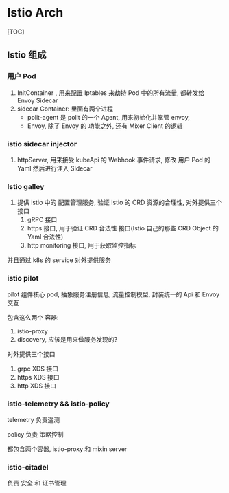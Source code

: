 # Istio Arch

[TOC]

## Istio 组成

### 用户 Pod

1. InitContainer , 用来配置 Iptables 来劫持 Pod 中的所有流量, 都转发给 Envoy Sidecar 
2. sidecar Container: 里面有两个进程
   * polit-agent 是 polit 的一个 Agent, 用来初始化并掌管 envoy, 
   * Envoy, 除了 Envoy 的 功能之外, 还有 Mixer Client 的逻辑

### istio sidecar injector

1. httpServer, 用来接受 kubeApi 的 Webhook 事件请求, 修改 用户 Pod 的 Yaml 然后进行注入 SIdecar

### Istio galley

1. 提供 istio 中的 配置管理服务, 验证 Istio 的 CRD 资源的合理性, 对外提供三个接口
   1. gRPC 接口
   2. https 接口, 用于验证 CRD 合法性 接口(Istio 自己的那些 CRD Object 的 Yaml 合法性)
   3. http monitoring 接口, 用于获取监控指标

并且通过 k8s 的 service 对外提供服务

### istio pilot

pilot 组件核心 pod, 抽象服务注册信息, 流量控制模型, 封装统一的 Api 和 Envoy 交互

包含这么两个 容器: 

1. istio-proxy
2. discovery, 应该是用来做服务发现的?

对外提供三个接口

1. grpc XDS 接口
2. https XDS 接口
3. http XDS 接口

### istio-telemetry && istio-policy

telemetry 负责遥测

policy 负责 策略控制

都包含两个容器, istio-proxy 和 mixin server

### istio-citadel 

负责 安全  和 证书管理